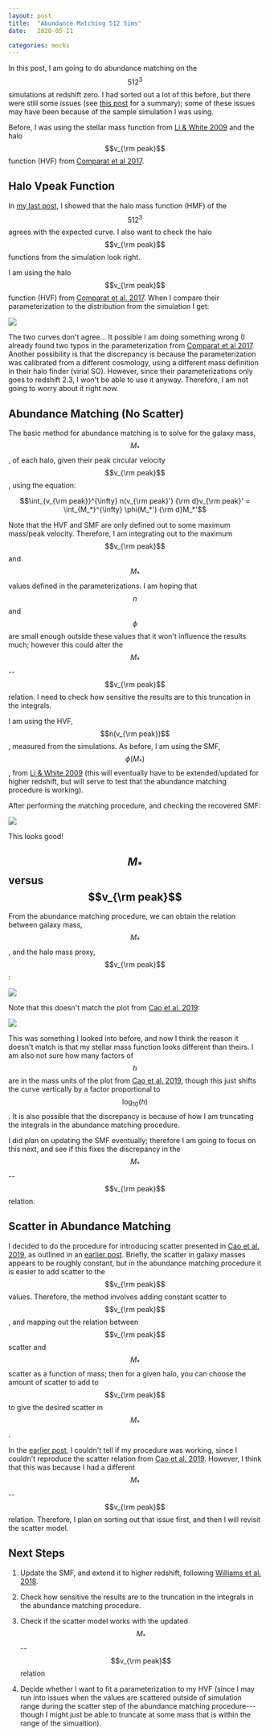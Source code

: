 ```yaml
---
layout: post
title:  "Abundance Matching 512 Sims"
date:   2020-05-11

categories: mocks
---
```



In this post, I am going to do abundance matching on the $$512^3$$ simulations at redshift zero. I had sorted out a lot of this before, but there were still some issues (see <a href="https://ndrakos.github.io/blog/mocks/Vpeak_Function/">this post</a> for a summary); some of these issues may have been because of the sample simulation I was using.

Before, I was using the stellar mass function from <a href="https://ui.adsabs.harvard.edu/abs/2009MNRAS.398.2177L">Li & White 2009</a> and  the halo $$v_{\rm peak}$$ function (HVF) from <a href="https://ui.adsabs.harvard.edu/abs/2017MNRAS.469.4157C/abstract">Comparat et al 2017</a>.

## Halo Vpeak Function

In <a href="https://ndrakos.github.io/blog/mocks/Light_Cone_512_Sims/">my last post</a>, I showed that the halo mass function (HMF) of the $$512^3$$ agrees with the expected curve. I also want to check the halo $$v_{\rm peak}$$ functions from the simulation look right.

I am using the halo $$v_{\rm peak}$$ function (HVF) from <a href="https://ui.adsabs.harvard.edu/abs/2017MNRAS.469.4157C/abstract">Comparat et al. 2017</a>. When I compare their parameterization to the distribution from the simulation I get:

<img src="{{ site.baseurl }}/assets/plots/20200511_HaloVelocityFunction.png">

The two curves don't agree... It possible I am doing something wrong (I already found two typos in the parameterization from <a href="https://ui.adsabs.harvard.edu/abs/2017MNRAS.469.4157C/abstract">Comparat et al 2017</a>. Another possibility is that the discrepancy is because the parameterization was calibrated from a different cosmology, using a different mass definition in their halo finder (virial SO). However, since their parameterizations only goes to redshift 2.3, I won't be able to use it anyway. Therefore, I am not going to worry about it right now.


## Abundance Matching (No Scatter)

The basic method for abundance matching is to solve for the galaxy mass, $$M_*$$, of each halo, given their peak circular velocity $$v_{\rm peak}$$, using the equation:

$$\int_{v_{\rm peak}}^{\infty} n(v_{\rm peak}') {\rm d}v_{\rm peak}' = \int_{M_*}^{\infty} \phi(M_*') {\rm d}M_*'$$

Note that the HVF and SMF are only defined out to some maximum mass/peak velocity. Therefore, I am integrating out to the maximum $$v_{\rm peak}$$ and $$M_*$$ values defined in the parameterizations. I am hoping that $$n$$ and $$\phi$$ are small enough outside these values that it won't influence the results much; however this could alter the $$M_*$$--$$v_{\rm peak}$$ relation. I need to check how sensitive the results are to this truncation in the integrals.

I am using the HVF, $$n(v_{\rm peak})$$, measured from the simulations. As before, I am using the SMF, $$\phi(M_*)$$, from <a href="https://ui.adsabs.harvard.edu/abs/2009MNRAS.398.2177L">Li & White 2009</a> (this will eventually have to be extended/updated for higher redshift, but will serve to test that the abundance matching procedure is working).

After performing the matching procedure, and checking the recovered SMF:

<img src="{{ site.baseurl }}/assets/plots/20200511_AbundanceMatching.png">

This looks good!


## $$M_*$$ versus $$v_{\rm peak}$$

From the abundance matching procedure, we can obtain the relation between galaxy mass, $$M_*$$, and the halo mass proxy, $$v_{\rm peak}$$:

<img src="{{ site.baseurl }}/assets/plots/20200511_Mstar_vs_vpeak.png">

Note that this doesn't match the plot from <a href="https://ui.adsabs.harvard.edu/abs/2019arXiv191003605C/abstract">Cao et al. 2019</a>:

<img src="{{ site.baseurl }}/assets/plots/20200511_Cao2019.png">

This was something I looked into before, and now I think the reason it doesn't match is that my stellar mass function looks different than theirs. I am also not sure how many factors of $$h$$ are in the mass units of the plot from <a href="https://ui.adsabs.harvard.edu/abs/2019arXiv191003605C/abstract">Cao et al. 2019</a>, though this just shifts the curve vertically by a factor proportional to $$\log_{10}(h)$$. It is also possible that the discrepancy is because of how I am truncating the integrals in the abundance matching procedure.

I did plan on updating the SMF eventually; therefore I am going to focus on this next, and see if this fixes the discrepancy in the $$M_*$$--$$v_{\rm peak}$$ relation.


## Scatter in Abundance Matching

I decided to do the procedure for introducing scatter presented in <a href="https://ui.adsabs.harvard.edu/abs/2019arXiv191003605C/abstract">Cao et al. 2019</a>, as outlined in an <a href="https://ndrakos.github.io/blog/mocks/Adding_Scatter/">earlier post</a>. Briefly, the scatter in galaxy masses appears to be roughly constant, but in the abundance matching procedure it is easier to add scatter to the $$v_{\rm peak}$$ values. Therefore, the method involves adding constant scatter to $$v_{\rm peak}$$, and mapping out the relation between $$v_{\rm peak}$$ scatter and $$M_*$$ scatter as a function of mass; then for a given halo, you can choose the amount of scatter to add to $$v_{\rm peak}$$ to give the desired scatter in $$M_*$$.


In the <a href="https://ndrakos.github.io/blog/mocks/Adding_Scatter/">earlier post</a>, I couldn't tell if my procedure was working, since I couldn't reproduce the scatter relation from <a href="https://ui.adsabs.harvard.edu/abs/2019arXiv191003605C/abstract">Cao et al. 2019</a>. However, I think that this was because I had a different $$M_*$$--$$v_{\rm peak}$$ relation. Therefore, I plan on sorting out that issue first, and then I will revisit the scatter model.



## Next Steps

1. Update the SMF, and extend it to higher redshift, following <a href="https://ui.adsabs.harvard.edu/abs/2018ApJS..236...33W/abstract"> Williams et al. 2018</a>.


2. Check how sensitive the results are to the truncation in the integrals in the abundance matching procedure.

3. Check if the scatter model works with the updated $$M_*$$--$$v_{\rm peak}$$ relation

4. Decide whether I want to fit a parameterization to my HVF (since I may run into issues when the values are scattered outside of simulation range during the scatter step of the abundance matching procedure---though I might just be able to truncate at some mass that is within the range of the simualtion).
